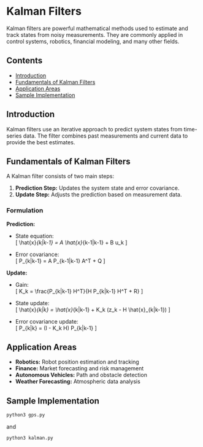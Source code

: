 # Kalman Filters

Kalman filters are powerful mathematical methods used to estimate and track states from noisy measurements. They are commonly applied in control systems, robotics, financial modeling, and many other fields.

## Contents

- [Introduction](#introduction)
- [Fundamentals of Kalman Filters](#fundamentals-of-kalman-filters)
- [Application Areas](#application-areas)
- [Sample Implementation](#sample-implementation)

## Introduction

Kalman filters use an iterative approach to predict system states from time-series data. The filter combines past measurements and current data to provide the best estimates.

## Fundamentals of Kalman Filters

A Kalman filter consists of two main steps:

1. **Prediction Step:** Updates the system state and error covariance.
2. **Update Step:** Adjusts the prediction based on measurement data.

### Formulation

**Prediction:**  
- State equation:  
  \[
  \hat{x}_{k|k-1} = A \hat{x}_{k-1|k-1} + B u_k
  \]

- Error covariance:  
  \[
  P_{k|k-1} = A P_{k-1|k-1} A^T + Q
  \]

**Update:**  
- Gain:  
  \[
  K_k = \frac{P_{k|k-1} H^T}{H P_{k|k-1} H^T + R}
  \]

- State update:  
  \[
  \hat{x}_{k|k} = \hat{x}_{k|k-1} + K_k (z_k - H \hat{x}_{k|k-1})
  \]

- Error covariance update:  
  \[
  P_{k|k} = (I - K_k H) P_{k|k-1}
  \]

## Application Areas

- **Robotics:** Robot position estimation and tracking
- **Finance:** Market forecasting and risk management
- **Autonomous Vehicles:** Path and obstacle detection
- **Weather Forecasting:** Atmospheric data analysis

## Sample Implementation

```bash
python3 gps.py
```

and 

```
python3 kalman.py
```


